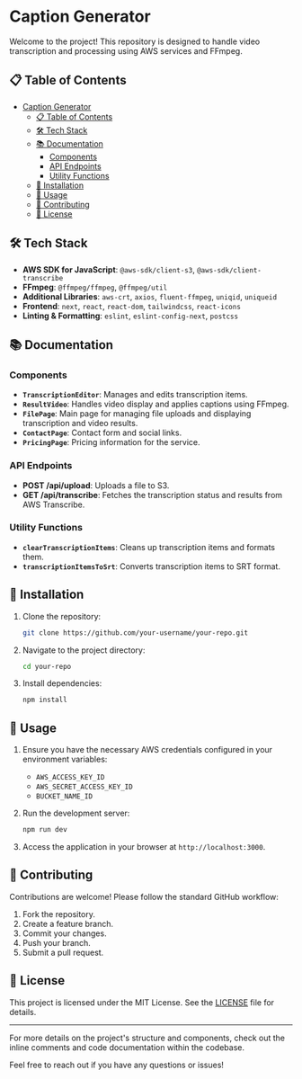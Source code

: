 # Caption Generator

Welcome to the project! This repository is designed to handle video transcription and processing using AWS services and FFmpeg.


## 📋 Table of Contents

- [Caption Generator](#caption-generator)
  - [📋 Table of Contents](#-table-of-contents)
  - [🛠️ Tech Stack](#️-tech-stack)
  - [📚 Documentation](#-documentation)
    - [Components](#components)
    - [API Endpoints](#api-endpoints)
    - [Utility Functions](#utility-functions)
  - [🚀 Installation](#-installation)
  - [🔧 Usage](#-usage)
  - [🤝 Contributing](#-contributing)
  - [📄 License](#-license)

## 🛠️ Tech Stack

- **AWS SDK for JavaScript**: `@aws-sdk/client-s3`, `@aws-sdk/client-transcribe`
- **FFmpeg**: `@ffmpeg/ffmpeg`, `@ffmpeg/util`
- **Additional Libraries**: `aws-crt`, `axios`, `fluent-ffmpeg`, `uniqid`, `uniqueid`
- **Frontend**: `next`, `react`, `react-dom`, `tailwindcss`, `react-icons`
- **Linting & Formatting**: `eslint`, `eslint-config-next`, `postcss`

## 📚 Documentation

### Components

- **`TranscriptionEditor`**: Manages and edits transcription items.
- **`ResultVideo`**: Handles video display and applies captions using FFmpeg.
- **`FilePage`**: Main page for managing file uploads and displaying transcription and video results.
- **`ContactPage`**: Contact form and social links.
- **`PricingPage`**: Pricing information for the service.

### API Endpoints

- **POST /api/upload**: Uploads a file to S3.
- **GET /api/transcribe**: Fetches the transcription status and results from AWS Transcribe.

### Utility Functions

- **`clearTranscriptionItems`**: Cleans up transcription items and formats them.
- **`transcriptionItemsToSrt`**: Converts transcription items to SRT format.

## 🚀 Installation

1. Clone the repository:
   ```bash
   git clone https://github.com/your-username/your-repo.git
   ```
2. Navigate to the project directory:
   ```bash
   cd your-repo
   ```
3. Install dependencies:
   ```bash
   npm install
   ```

## 🔧 Usage

1. Ensure you have the necessary AWS credentials configured in your environment variables:

   - `AWS_ACCESS_KEY_ID`
   - `AWS_SECRET_ACCESS_KEY_ID`
   - `BUCKET_NAME_ID`

2. Run the development server:

   ```bash
   npm run dev
   ```

3. Access the application in your browser at `http://localhost:3000`.

## 🤝 Contributing

Contributions are welcome! Please follow the standard GitHub workflow:

1. Fork the repository.
2. Create a feature branch.
3. Commit your changes.
4. Push your branch.
5. Submit a pull request.

## 📄 License

This project is licensed under the MIT License. See the [LICENSE](LICENSE) file for details.

---

For more details on the project's structure and components, check out the inline comments and code documentation within the codebase.

Feel free to reach out if you have any questions or issues!

